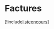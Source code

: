 # Factures

[!include[listeencours](factures.listeencours.autogen.md)]
































































































































